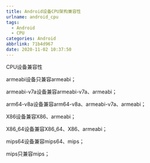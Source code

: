 ```yaml
---
title: Android设备CPU架构兼容性
urlname: android_cpu
tags:
  - Android
  - CPU
categories: Android
abbrlink: 71b4d967
date: 2020-11-02 10:37:50
---
```


CPU设备兼容性

<!-- more -->

armeabi设备只兼容armeabi；

armeabi-v7a设备兼容armeabi-v7a、armeabi；

arm64-v8a设备兼容arm64-v8a、armeabi-v7a、armeabi；

X86设备兼容X86、armeabi；

X86_64设备兼容X86_64、X86、armeabi；

mips64设备兼容mips64、mips；

mips只兼容mips；
